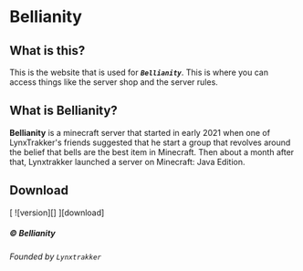 # Bellianity
## What is this?
This is the website that is used for ***`Bellianity`***. This is where you can access things like the server shop and the server rules.

## What is Bellianity?
**Bellianity** is a minecraft server that started in early 2021 when one of LynxTrakker's friends suggested that he start a group that revolves around the belief that bells are the best item in Minecraft. Then about a month after that, Lynxtrakker launched a server on Minecraft: Java Edition.
## Download
[ ![version][] ][download]
 
##### &copy; **Bellianity**
###### Founded by `Lynxtrakker`
